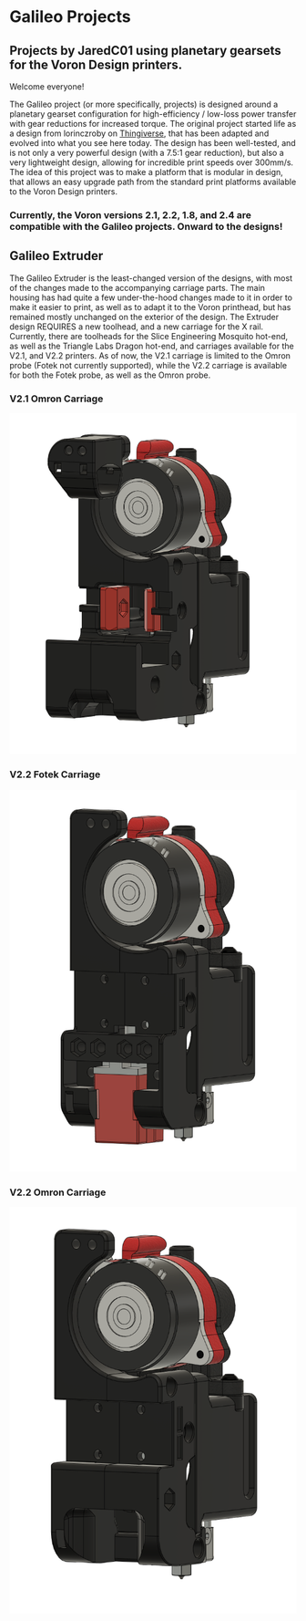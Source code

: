 # Galileo Projects
## Projects by JaredC01 using planetary gearsets for the Voron Design printers.

Welcome everyone!

The Galileo project (or more specifically, projects) is designed around a planetary gearset configuration for high-efficiency / low-loss power transfer with gear reductions for increased torque.  The original project started life as a design from lorinczroby on [Thingiverse](https://www.thingiverse.com/thing:4223085), that has been adapted and evolved into what you see here today.  The design has been well-tested, and is not only a very powerful design (with a 7.5:1 gear reduction), but also a very lightweight design, allowing for incredible print speeds over 300mm/s.  The idea of this project was to make a platform that is modular in design, that allows an easy upgrade path from the standard print platforms available to the Voron Design printers.

### Currently, the Voron versions 2.1, 2.2, 1.8, and 2.4 are compatible with the Galileo projects.  Onward to the designs!

## Galileo Extruder

The Galileo Extruder is the least-changed version of the designs, with most of the changes made to the accompanying carriage parts.  The main housing has had quite a few under-the-hood changes made to it in order to make it easier to print, as well as to adapt it to the Voron printhead, but has remained mostly unchanged on the exterior of the design.  The Extruder design REQUIRES a new toolhead, and a new carriage for the X rail.  Currently, there are toolheads for the Slice Engineering Mosquito hot-end, as well as the Triangle Labs Dragon hot-end, and carriages available for the V2.1, and V2.2 printers.  As of now, the V2.1 carriage is limited to the Omron probe (Fotek not currently supported), while the V2.2 carriage is available for both the Fotek probe, as well as the Omron probe.

### V2.1 Omron Carriage
![Image](./21carriage.png)

### V2.2 Fotek Carriage
![Image](./22fotek.png)

### V2.2 Omron Carriage
![Image](./22omron.png)